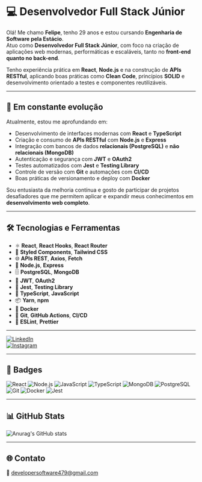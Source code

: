 # 💻 Desenvolvedor Full Stack Júnior

Olá! Me chamo **Felipe**, tenho 29 anos e estou cursando **Engenharia de Software pela Estácio**.  
Atuo como **Desenvolvedor Full Stack Júnior**, com foco na criação de aplicações web modernas, performáticas e escaláveis, tanto no **front-end quanto no back-end**.

Tenho experiência prática em **React**, **Node.js** e na construção de **APIs RESTful**, aplicando boas práticas como **Clean Code**, princípios **SOLID** e desenvolvimento orientado a testes e componentes reutilizáveis.

---

## 🚀 Em constante evolução

Atualmente, estou me aprofundando em:

- Desenvolvimento de interfaces modernas com **React** e **TypeScript**
- Criação e consumo de **APIs RESTful** com **Node.js** e **Express**
- Integração com bancos de dados **relacionais (PostgreSQL)** e **não relacionais (MongoDB)**
- Autenticação e segurança com **JWT** e **OAuth2**
- Testes automatizados com **Jest** e **Testing Library**
- Controle de versão com **Git** e automações com **CI/CD**
- Boas práticas de versionamento e deploy com **Docker**

Sou entusiasta da melhoria contínua e gosto de participar de projetos desafiadores que me permitem aplicar e expandir meus conhecimentos em **desenvolvimento web completo**.

---

## 🛠️ Tecnologias e Ferramentas

- ⚛️ **React**, **React Hooks**, **React Router**
- 🎨 **Styled Components**, **Tailwind CSS**
- 🌐 **APIs REST**, **Axios**, **Fetch**
- 🧠 **Node.js**, **Express**
- 🗄️ **PostgreSQL**, **MongoDB**
- 🔐 **JWT**, **OAuth2**
- 🧪 **Jest**, **Testing Library**
- 🧰 **TypeScript**, **JavaScript**
- 📦 **Yarn**, **npm**
- 🐳 **Docker**
- 🚀 **Git**, **GitHub Actions**, **CI/CD**
- 🧭 **ESLint**, **Prettier**

---

[![LinkedIn](https://img.shields.io/badge/-LinkedIn-0A66C2?style=for-the-badge&logo=linkedin&logoColor=white)](https://www.linkedin.com/in/yorrison-figueiredo-060332361/)  
[![Instagram](https://img.shields.io/badge/-Instagram-E4405F?style=for-the-badge&logo=instagram&logoColor=white)](https://www.instagram.com/felipedev3/)

---

## 🧰 Badges

![React](https://img.shields.io/badge/React-20232A?style=for-the-badge&logo=react&logoColor=61DAFB)
![Node.js](https://img.shields.io/badge/Node.js-339933?style=for-the-badge&logo=nodedotjs&logoColor=white)
![JavaScript](https://img.shields.io/badge/JavaScript-F7DF1E?style=for-the-badge&logo=javascript&logoColor=black)
![TypeScript](https://img.shields.io/badge/TypeScript-007ACC?style=for-the-badge&logo=typescript&logoColor=white)
![MongoDB](https://img.shields.io/badge/MongoDB-4EA94B?style=for-the-badge&logo=mongodb&logoColor=white)
![PostgreSQL](https://img.shields.io/badge/PostgreSQL-4169E1?style=for-the-badge&logo=postgresql&logoColor=white)
![Git](https://img.shields.io/badge/Git-F05032?style=for-the-badge&logo=git)
![Docker](https://img.shields.io/badge/Docker-2496ED?style=for-the-badge&logo=docker&logoColor=white)
![Jest](https://img.shields.io/badge/Jest-C21325?style=for-the-badge&logo=jest&logoColor=white)

---

## 📊 GitHub Stats

![Anurag's GitHub stats](https://github-readme-stats.vercel.app/api?username=FelipeYors&show_icons=true&theme=transparent)

---

## 🌐 Contato

📧 developersoftware479@gmail.com
